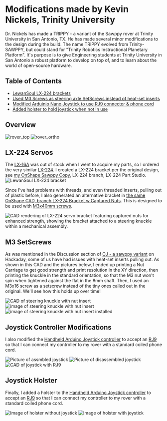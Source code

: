 # Modifications made by Kevin Nickels, Trinity University

Dr. Nickels has made a TRIPPY - a variant of the Sawppy rover at Trinity University in San Antonio, TX.  He has made several minor modifications to the design during the build.   The name TRIPPY evolved from Trinity-SAWPPY, but could stand for "Trinity Robotics Instructional Planetary Platform".  It's purpose is to give Engineering students at Trinity University in San Antonio a robust platform to develop on top of, and to learn about the world of open-source hardware.

## Table of Contents
 * [LewanSoul LX-224 brackets](#lx-224-servos)
 * [Used M3 Screws as steering axle SetScrews instead of heat-set inserts](#m3-setscrews)
 * [Modified Arduinio Nano Joystick to use RJ9 connector & phone cord](#joystick-controller-modifications)
 * [Added holster to hold joystick when not in use](#joystick-holster)

## Overview

![rover_top](rover_top.jpg)
![rover_ortho](rover_ortho.jpg)

## LX-224 Servos

The [LX-16A](https://www.amazon.com/Hiwonder-LX-16A-Robotic-Controller-Control/dp/B073XY5NT1) was out of stock when I went to acquire my parts, so I ordered the very similar [LX-224](https://www.amazon.com/LX-224-Serial-Controller-Connectors-Bearing/dp/B0817YWHNL).  I created a LX-224 bracket per the original design, see [my OnShape Sawppy Copy](https://cad.onshape.com/documents/7f40e51e085505c60163b9a8/w/9308f0417bc9c0c20e3ccf9f/e/5f2c482cad123d78f392508a?renderMode=0&uiState=68640591186ee449ddd21801), LX-224 branch, LX-224 Part Studio.
 ![LewanSoul LX-224 bracket](LX-224.png)

Since I've had problems with threads, and even threaded inserts, pulling out of plastic before, I also generated an alternative bracket in [the same OnShape CAD, branch LX-224 Bracket w Captured Nuts](https://cad.onshape.com/documents/7f40e51e085505c60163b9a8/w/f72775573146bf34f38f572e/e/5f2c482cad123d78f392508a?renderMode=0&uiState=688b82a9b093664ea1984f8e).  This is designed to be used with [M3x40mm screws](https://www.amazon.com/BNUOK-120pcs-Socket-Threads-Spanner/dp/B0DJQFXKHG/).

![CAD rendering of LX-224 servo bracket featuring captured nuts for enhanced strength, showing the bracket attached to a steering knuckle within a mechanical assembly.](LX-224_w_captured_nuts_cad.jpg)

## M3 SetScrews
As was mentioned in the Discussion section of [CJ - a sawppy variant](https://hackaday.io/project/165094-cj-a-sawppy-variant) on Hackaday, some of us have had issues with heat-set inserts pulling out.  As shown in this CAD and the pictures below, I ended up printing a Nut Carriage to get good strength and print resolution in the XY direction, then printing the knuckle in the standard orientation, so that the M3 nut won't spin when tightened against the flat in the 8mm shaft.  Then, I used an M3x16 screw as a setscrew instead of the tiny ones called out in the original.  We'll see how this holds up over time!

![CAD of steering knuckle with nut insert](Knuckle_CAD.jpg)
![image of steering knuckle with nut insert](knuckle_w_nuts.jpg)
![image of steering knuckle with nut insert installed](knuckle_w_setscrew.jpg)
 

## Joystick Controller Modifications
I also modified the [Handheld Arduino Joystick controller](https://cad.onshape.com/documents/47ee84411a76e86eae57ea0f/w/f70ae835a2d548c4b95fa46e/e/c8538a52492e953cdcdd3db5?renderMode=0&uiState=688a32537f05d177d7ca5baf) to accept an [RJ9](https://www.ebay.com/itm/317094616170) so that I can connect my controller to my rover with a standard coiled phone cord.


![Picture of assmbled joystick](joystick_assembled.jpg)
![Picture of disassembled joystick](joystick_disassembled.jpg)
![CAD of joystick with RJ9](joystick_cad.jpg)

## Joystick Holster
Finally, I added a holster to the [Handheld Arduino Joystick controller](https://cad.onshape.com/documents/47ee84411a76e86eae57ea0f/w/f70ae835a2d548c4b95fa46e/e/d239459ff7d458760645b579?renderMode=0&uiState=688a32c07f05d177d7ca5c4a) to accept an [RJ9](https://www.ebay.com/itm/317094616170) so that I can connect my controller to my rover with a standard coiled phone cord.

![Image of holster without joystick](holster_empty.jpg)
![Image of holster with joystick](holster_full.jpg)